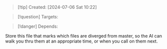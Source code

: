 
>[!tip] Created: [2024-07-06 Sat 10:22]

>[!question] Targets: 

>[!danger] Depends: 

Store this file that marks which files are diverged from master, so the AI can walk you thru them at an appropriate time, or when you call on them next.
